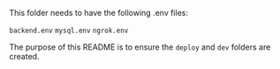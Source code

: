 This folder needs to have the following .env files:

`backend.env`
`mysql.env`
`ngrok.env`

The purpose of this README is to ensure the `deploy` and `dev` folders are created.